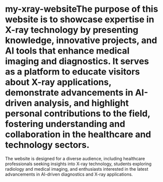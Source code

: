# my-xray-websiteThe purpose of this website is to showcase expertise in X-ray technology by presenting knowledge, innovative projects, and AI tools that enhance medical imaging and diagnostics. It serves as a platform to educate visitors about X-ray applications, demonstrate advancements in AI-driven analysis, and highlight personal contributions to the field, fostering understanding and collaboration in the healthcare and technology sectors.
The website is designed for a diverse audience, including healthcare professionals seeking insights into X-ray technology, students exploring radiology and medical imaging, and enthusiasts interested in the latest advancements in AI-driven diagnostics and X-ray applications.
